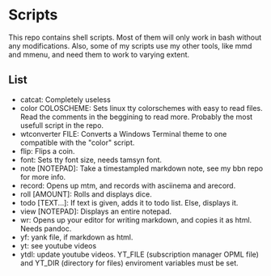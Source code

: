 # Scripts

This repo contains shell scripts. Most of them will only work in bash without
any modifications. Also, some of my scripts use my other tools, like mmd and
mmenu, and need them to work to varying extent.

## List

- catcat: Completely useless
- color COLOSCHEME: Sets linux tty colorschemes with easy to read files.
  Read the comments in the beggining to read more. Probably the most usefull
  script in the repo.
- wtconverter FILE: Converts a Windows Terminal theme to one compatible with
  the "color" script.
- flip: Flips a coin.
- font: Sets tty font size, needs tamsyn font.
- note [NOTEPAD]: Take a timestampled markdown note, see my bbn repo for more
  info.
- record: Opens up mtm, and records with asciinema and arecord.
- roll [AMOUNT]: Rolls and displays dice.
- todo [TEXT...]: If text is given, adds it to todo list. Else, displays it.
- view [NOTEPAD]: Displays an entire notepad.
- wr: Opens up your editor for writing markdown, and copies it as html. Needs
  pandoc.
- yf: yank file, if markdown as html.
- yt: see youtube videos
- ytdl: update youtube videos. YT\_FILE (subscription manager OPML file) and
  YT\_DIR (directory for files) enviroment variables must be set.

